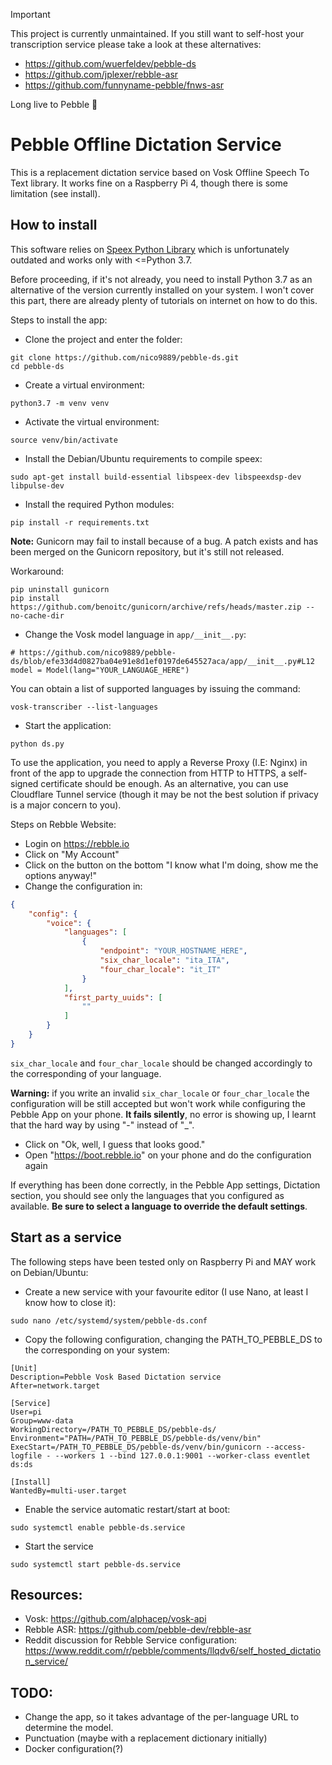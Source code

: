 > [!IMPORTANT]
> This project is currently unmaintained.
> If you still want to self-host your transcription service please take a look at these alternatives:
> * https://github.com/wuerfeldev/pebble-ds
> * https://github.com/jplexer/rebble-asr
> * https://github.com/funnyname-pebble/fnws-asr
>
> Long live to Pebble 🫶

# Pebble Offline Dictation Service

This is a replacement dictation service based on Vosk Offline Speech To Text library.
It works fine on a Raspberry Pi 4, though there is some limitation (see install).

## How to install

This software relies on [Speex Python Library](https://pypi.org/project/speex/) which is unfortunately outdated and
works only with <=Python 3.7.

Before proceeding, if it's not already, you need to install Python 3.7 as an alternative of the version currently
installed on your system. I won't cover this part, there are already plenty of tutorials on internet on how to do this.

Steps to install the app:
* Clone the project and enter the folder:
```shell
git clone https://github.com/nico9889/pebble-ds.git
cd pebble-ds
```
* Create a virtual environment: 
```shell
python3.7 -m venv venv
```
* Activate the virtual environment:
```shell
source venv/bin/activate
```
* Install the Debian/Ubuntu requirements to compile speex:

```shell
sudo apt-get install build-essential libspeex-dev libspeexdsp-dev libpulse-dev
```

* Install the required Python modules:
```shell
pip install -r requirements.txt
```

**Note:** Gunicorn may fail to install because of a bug. A patch exists and has been merged on the Gunicorn repository, 
but it's still not released.

Workaround:
```shell
pip uninstall gunicorn
pip install https://github.com/benoitc/gunicorn/archive/refs/heads/master.zip --no-cache-dir
```

* Change the Vosk model language in `app/__init__.py`:
```Python3
# https://github.com/nico9889/pebble-ds/blob/efe33d4d0827ba04e91e8d1ef0197de645527aca/app/__init__.py#L12
model = Model(lang="YOUR_LANGUAGE_HERE")
```

You can obtain a list of supported languages by issuing the command:
```shell
vosk-transcriber --list-languages
```

* Start the application:
```shell
python ds.py
```

To use the application, you need to apply a Reverse Proxy (I.E: Nginx) in front of the app to upgrade the connection
from HTTP to HTTPS, a self-signed certificate should be enough.
As an alternative, you can use Cloudflare Tunnel service (though it may be not the best solution if privacy is a major
concern to you).

Steps on Rebble Website:

* Login on https://rebble.io
* Click on "My Account"
* Click on the button on the bottom "I know what I'm doing, show me the options anyway!"
* Change the configuration in:

```json
{
    "config": {
        "voice": {
            "languages": [
                {
                    "endpoint": "YOUR_HOSTNAME_HERE",
                    "six_char_locale": "ita_ITA",
                    "four_char_locale": "it_IT"
                }
            ],
            "first_party_uuids": [
                ""
            ]
        }
    }
}
```

`six_char_locale` and `four_char_locale` should be changed accordingly to the corresponding of your language.

**Warning:** if you write an invalid `six_char_locale` or `four_char_locale` the configuration will be still accepted
but won't work while configuring the Pebble App on your phone.
**It fails silently**, no error is showing up, I learnt that the hard way by using "-" instead of "_".

* Click on "Ok, well, I guess that looks good."
* Open "https://boot.rebble.io" on your phone and do the configuration again

If everything has been done correctly, in the Pebble App settings, Dictation section, you should see
only the languages that you configured as available. **Be sure to select a language to override the default settings**.

## Start as a service
The following steps have been tested only on Raspberry Pi and MAY work on Debian/Ubuntu:
* Create a new service with your favourite editor (I use Nano, at least I know how to close it):
```shell
sudo nano /etc/systemd/system/pebble-ds.conf
```
* Copy the following configuration, changing the PATH_TO_PEBBLE_DS to the corresponding on your system:
```shell
[Unit]
Description=Pebble Vosk Based Dictation service
After=network.target

[Service]
User=pi
Group=www-data
WorkingDirectory=/PATH_TO_PEBBLE_DS/pebble-ds/
Environment="PATH=/PATH_TO_PEBBLE_DS/pebble-ds/venv/bin"
ExecStart=/PATH_TO_PEBBLE_DS/pebble-ds/venv/bin/gunicorn --access-logfile - --workers 1 --bind 127.0.0.1:9001 --worker-class eventlet ds:ds

[Install]
WantedBy=multi-user.target
```
* Enable the service automatic restart/start at boot:
```shell
sudo systemctl enable pebble-ds.service
```
* Start the service
```shell
sudo systemctl start pebble-ds.service
```

## Resources:
* Vosk: https://github.com/alphacep/vosk-api
* Rebble ASR: https://github.com/pebble-dev/rebble-asr
* Reddit discussion for Rebble Service configuration: https://www.reddit.com/r/pebble/comments/llqdv6/self_hosted_dictation_service/

## TODO:
* Change the app, so it takes advantage of the per-language URL to determine the model.
* Punctuation (maybe with a replacement dictionary initially)
* Docker configuration(?)


